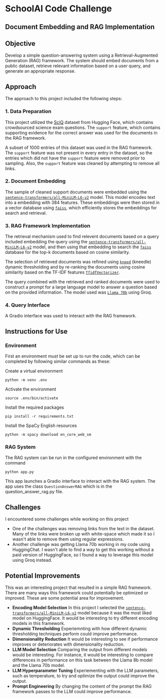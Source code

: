 # SchoolAI Code Challenge

## Document Embedding and RAG Implementation

## Objective

Develop a simple question-answering system using a Retrieval-Augmented Generation (RAG) framework. The system should embed documents from a public dataset, retrieve relevant information based on a user query, and generate an appropriate response.

## Approach

The approach to this project included the following steps:

### 1. Data Preparation

This project utilized the [SciQ](https://huggingface.co/datasets/sciq) dataset from Hugging Face, which contains crowdsourced science exam questions. The `support` feature, which contains supporting evidence for the correct answer was used for the documents in the RAG framework.

A subset of 1000 entries of this dataset was used in the RAG framework. The `support` feature was not present in every entry in the dataset, so the entries which did not have the `support` feature were removed prior to sampling. Also, the `support` feature was cleaned by attempting to remove all links. 

### 2. Document Embedding

The sample of cleaned support documents were embedded using the [`sentence-transformers/all-MiniLM-L6-v2`](https://huggingface.co/sentence-transformers/all-MiniLM-L6-v2) model. This model encodes text into a embedding with 384 features. These embeddings were then stored in a vector database using [`faiss`](https://faiss.ai/index.html#faiss), which efficiently stores the embeddings for search and retrieval. 

### 3. RAG Framework Implementation

The retrieval mechanism used to find relevent documents based on a query included embedding the query using the [`sentence-transformers/all-MiniLM-L6-v2`](https://huggingface.co/sentence-transformers/all-MiniLM-L6-v2) model, and then using that embedding to search the [`faiss`](https://faiss.ai/index.html#faiss) database for the top-k documents based on cosine similarity.

The selection of retrieved documents was refined using [`kneed`](https://kneed.readthedocs.io/en/stable/api.html#kneelocator) (kneedle) dynamic thresholding and by re-ranking the documents using cosine similarity based on the TF-IDF features [`TfidfVectorizer`](https://scikit-learn.org/stable/modules/generated/sklearn.feature_extraction.text.TfidfVectorizer.html#tfidfvectorizer).

The query combined with the retrieved and ranked documents were used to construct a prompt for a large language model to answer a question based on the provided information. The model used was [`Llama 70b`](https://huggingface.co/meta-llama/Meta-Llama-3-70B) using Groq.

### 4. Query Interface

A Gradio interface was used to interact with the RAG framework.

## Instructions for Use

### Environment
First an environment must be set up to run the code, which can be completed by following similar commands as these:

Create a virtual environment
```
python -m venv .env
```

Activate the environment
```
source .env/bin/activate
```

Install the required packages
```
pip install -r requirements.txt
```

Install the SpaCy English resources
```
python -m spacy download en_core_web_sm
```

### RAG System
The RAG system can be run in the configured environment with the command
```
python app.py
```

This app launches a Gradio interface to interact with the RAG system. The app uses the class `QuestionAnswerRAG` which is in the question_answer_rag.py file. 


## Challenges

I encountered some challenges while working on this project

- One of the challenges was removing links from the text in the dataset. Many of the links were broken up with white-space which made it so I wasn't able to remove them using regular expressions.
- Another challenge was getting Llama 70b working in my code using HuggingChat. I wasn't able to find a way to get this working without a paid version of HuggingFace, so I found a way to leverage this model using Groq instead.


## Potential Improvements

This was an interesting project that resulted in a simple RAG framework. There are many ways this framework could potentially be optimized or improved. These are some potential area for improvement. 

- **Encoding Model Selection** In this project I selected the [`sentence-transformers/all-MiniLM-L6-v2`](https://huggingface.co/sentence-transformers/all-MiniLM-L6-v2) model because it was the most liked model on HuggingFace. It would be interesting to try different encoding models in this framework.
- **Dynamic Thresholding** Experiemnting with how different dynamic thresholding techniques perform could improve performance. 
- **Dimensionality Reduction** It would be interesting to see if performance improves or deteriorates with dimensionality reduction. 
- **LLM Model Selection** Comparing the output from different models would be interesting. For instance, it would be interesting to compare differences in performance on this task between the Llama 8b model and the Llama 70b model.  
- **LLM Hyperparameter Tuning** Experiementing with the LLM parameters, such as temperature, to try and optimize the output could improve the output.
- **Prompt Engineering** By changing the content of the prompt the RAG framework passes to the LLM could improve performance.
 







